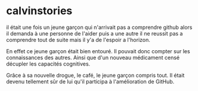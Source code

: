 # calvinstories
il était une fois un jeune garçon qui n'arrivait pas a comprendre github alors il demanda à une personne de l'aider puis a une autre il ne reussit pas a comprendre tout de suite mais il y'a de l'espoir a l'horizon.

En effet ce jeune garçon était bien entouré. Il pouvait donc compter sur les connaissances des autres. Ainsi que d'un nouveau médicament censé décupler les capacités cognitives.

Grâce à sa nouvelle drogue, le café, le jeune garçon compris tout. Il était devenu tellement sûr de lui qu'il participa à l'amélioration de GitHub.